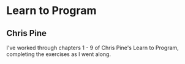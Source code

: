# Learn to Program
## Chris Pine

I've worked through chapters 1 - 9 of Chris Pine's Learn to Program, completing the exercises as I went along.
